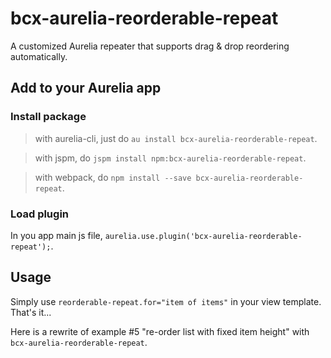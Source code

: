 # bcx-aurelia-reorderable-repeat

A customized Aurelia repeater that supports drag & drop reordering automatically.

## Add to your Aurelia app

### Install package
> with aurelia-cli, just do `au install bcx-aurelia-reorderable-repeat`.

> with jspm, do `jspm install npm:bcx-aurelia-reorderable-repeat`.

> with webpack, do `npm install --save bcx-aurelia-reorderable-repeat`.

### Load plugin

In you app main js file, `aurelia.use.plugin('bcx-aurelia-reorderable-repeat');`.

## Usage

Simply use `reorderable-repeat.for="item of items"` in your view template. That's it...

Here is a rewrite of example #5 "re-order list with fixed item height" with `bcx-aurelia-reorderable-repeat`.
